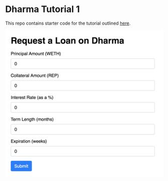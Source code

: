 # Dharma Tutorial 1

This repo contains starter code for the tutorial outlined [here](https://blog.dharma.io/build-your-first-dapp-in-5-minutes-f8864620beb8).


![Form screenshot](/public/screenshots/form-screenshot.png?raw=true "Form screenshot")
